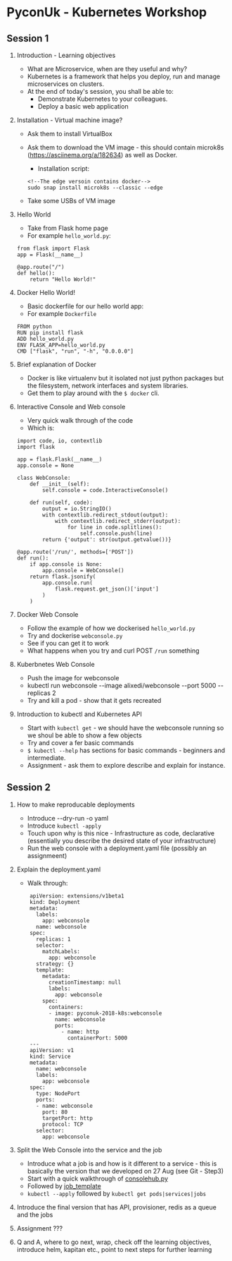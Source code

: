 PyconUk - Kubernetes Workshop
=============================

Session 1
---------

1. Introduction - Learning objectives

	* What are Microservice, when are they useful and why?
	* Kubernetes is a framework that helps you deploy, run and manage microservices on clusters. 
	* At the end of today's session, you shall be able to:
		* Demonstrate Kubernetes to your colleagues.
		* Deploy a basic web application 

2. Installation - Virtual machine image?
	* Ask them to install VirtualBox
	* Ask them to download the VM image - this should contain microk8s (https://asciinema.org/a/182634) as well as Docker.
		* Installation script:

		```
		<!--The edge versoin contains docker-->
		sudo snap install microk8s --classic --edge
		```

	* Take some USBs of VM image

3. Hello World 
	* Take from Flask home page
	* For example `hello_world.py`:
	
    ```
    from flask import Flask
    app = Flask(__name__)

    @app.route("/")
    def hello():
        return "Hello World!"	    
    ```

4. Docker Hello World!
	* Basic dockerfile for our hello world app:
	* For example `Dockerfile`

	```
	FROM python
	RUN pip install flask
	ADD hello_world.py
	ENV FLASK_APP=hello_world.py
	CMD ["flask", "run", "-h", "0.0.0.0"]
	```

5. Brief explanation of Docker
    * Docker is like virtualenv but it isolated not just python packages but the filesystem, network interfaces and system libraries.
    * Get them to play around with the `$ docker` cli.

6. Interactive Console and Web console
	* Very quick walk through of the code
	* Which is:

    ```
    import code, io, contextlib
    import flask

    app = flask.Flask(__name__)
    app.console = None

    class WebConsole:
        def __init__(self):
            self.console = code.InteractiveConsole()

        def run(self, code):
            output = io.StringIO()
            with contextlib.redirect_stdout(output):
                with contextlib.redirect_stderr(output):
                    for line in code.splitlines():
                        self.console.push(line)
            return {'output': str(output.getvalue())}

    @app.route('/run/', methods=['POST'])
    def run():
        if app.console is None:
            app.console = WebConsole()
        return flask.jsonify( 
            app.console.run(
                flask.request.get_json()['input']
            )
        )
    ```

6. Docker Web Console
	* Follow the example of how we dockerised `hello_world.py`
	* Try and dockerise `webconsole.py`
	* See if you can get it to work
	* What happens when you try and curl POST `/run` something

7. Kuberbnetes Web Console 
    * Push the image for webconsole
    * kubectl run webconsole --image alixedi/webconsole --port 5000 --replicas 2
    * Try and kill a pod - show that it gets recreated

8. Introduction to kubectl and Kubernetes API
    * Start with `kubectl get` - we should have the webconsole running so we shoul be able to show a few objects
    * Try and cover a fer basic commands
    * `$ kubectl --help` has sections for basic commands - beginners and intermediate.
    * Assignment - ask them to explore describe and explain for instance.


Session 2
---------

1. How to make reproducable deployments
    * Introduce --dry-run -o yaml
    * Introduce `kubectl -apply`
    * Touch upon why is this nice - Infrastructure as code, declarative (essentially you describe the desired state of your infrastructure)
	 * Run the web console with a deployment.yaml file (possibly an assignmeent)

2. Explain the deployment.yaml
    * Walk through:
    
    ```
		apiVersion: extensions/v1beta1
		kind: Deployment
		metadata:
		  labels:
		    app: webconsole
		  name: webconsole
		spec:
		  replicas: 1
		  selector:
		    matchLabels:
		      app: webconsole
		  strategy: {}
		  template:
		    metadata:
		      creationTimestamp: null
		      labels:
		        app: webconsole
		    spec:
		      containers:
		      - image: pyconuk-2018-k8s:webconsole
		        name: webconsole
		        ports:
		          - name: http
		            containerPort: 5000
		---
		apiVersion: v1
		kind: Service
		metadata:
		  name: webconsole
		  labels:
		    app: webconsole
		spec:
		  type: NodePort
		  ports:
		  - name: webconsole
		    port: 80
		    targetPort: http
		    protocol: TCP
		  selector:
		    app: webconsole
    ```

4. Split the Web Console into the service and the job
    * Introduce what a job is and how is it different to a service - this is basically the version that we developed on 27 Aug (see Git - Step3)
    * Start with a quick walkthrough of [consolehub.py](https://github.com/alixedi/pyconuk-2018-k8s/blob/master/step3/consolehub/consolehub.py)
    * Followed by [job_template](https://github.com/alixedi/pyconuk-2018-k8s/blob/master/step3/consolehub/job-template.yaml)
    * `kubectl --apply` followed by `kubectl get pods|services|jobs`

5. Introduce the final version that has API, provisioner, redis as a queue and the jobs

6. Assignment ???

7. Q and A, where to go next, wrap, check off the learning objectives, introduce helm, kapitan etc., point to next steps for further learning
